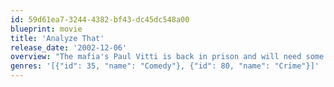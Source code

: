 ```yaml
---
id: 59d61ea7-3244-4382-bf43-dc45dc548a00
blueprint: movie
title: 'Analyze That'
release_date: '2002-12-06'
overview: "The mafia's Paul Vitti is back in prison and will need some serious counseling when he gets out. Naturally, he returns to his analyst Dr. Ben Sobel for help and finds that Sobel needs some serious help himself as he has inherited the family practice, as well as an excess stock of stress."
genres: '[{"id": 35, "name": "Comedy"}, {"id": 80, "name": "Crime"}]'
---
```


